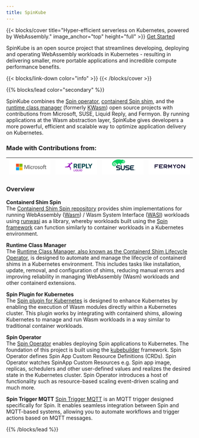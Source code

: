 ```yaml
---
title: SpinKube
---
```


{{< blocks/cover title="Hyper-efficient serverless on Kubernetes, powered by WebAssembly." image_anchor="top" height="full" >}}
<a class="btn btn-lg btn-primary me-3 mb-4" href="/docs/overview">
  Get Started <i class="fas fa-arrow-alt-circle-right ms-2"></i>
</a>
<p class="lead mt-5">SpinKube is an open source project that streamlines developing, deploying and operating WebAssembly workloads in Kubernetes - resulting in delivering smaller, more portable applications and incredible compute performance benefits.</p>
{{< blocks/link-down color="info" >}}
{{< /blocks/cover >}}


{{% blocks/lead color="secondary" %}}

SpinKube combines the <a href="https://github.com/spinkube/spin-operator">Spin operator</a>, <a href="https://github.com/spinkube/containerd-shim-spin">containerd Spin shim</a>, and the <a href="https://github.com/spinkube/runtime-class-manager">runtime class manager</a> (formerly <a href="https://kwasm.sh/">KWasm</a>) open source projects with contributions from Microsoft, SUSE, Liquid Reply, and Fermyon. By running applications at the Wasm abstraction layer, SpinKube gives developers a more powerful, efficient and scalable way to optimize application delivery on Kubernetes.


### Made with Contributions from:

|![Microsoft](logo-microsoft.png)|![Liquid Reply](logo-liquidreply.png)|![SUSE](logo-suse.png)|![Fermyon](logo-fermyon.png)|
|---|---|---|---|

### Overview

**Containerd Shim Spin**  
The [Containerd Shim Spin repository](https://github.com/spinkube/containerd-shim-spin) provides shim implementations for running WebAssembly ([Wasm](https://webassembly.org/)) / Wasm System Interface ([WASI](https://github.com/WebAssembly/WASI)) workloads using [runwasi](https://github.com/deislabs/runwasi) as a library, whereby workloads built using the [Spin framework](https://github.com/fermyon/spin) can function similarly to container workloads in a Kubernetes environment.

**Runtime Class Manager**  
The [Runtime Class Manager, also known as the Containerd Shim Lifecycle Operator](https://github.com/spinkube/runtime-class-manager), is designed to automate and manage the lifecycle of containerd shims in a Kubernetes environment. This includes tasks like installation, update, removal, and configuration of shims, reducing manual errors and improving reliability in managing WebAssembly (Wasm) workloads and other containerd extensions.

**Spin Plugin for Kubernetes**  
The [Spin plugin for Kubernetes](https://github.com/spinkube/spin-plugin-kube) is designed to enhance Kubernetes by enabling the execution of Wasm modules directly within a Kubernetes cluster. This plugin works by integrating with containerd shims, allowing Kubernetes to manage and run Wasm workloads in a way similar to traditional container workloads.

**Spin Operator**  
The [Spin Operator](https://github.com/spinkube/spin-operator/) enables deploying Spin applications to Kubernetes. The foundation of this project is built using the [kubebuilder](https://github.com/kubernetes-sigs/kubebuilder) framework. Spin Operator defines Spin App Custom Resource Definitions (CRDs). Spin Operator watches SpinApp Custom Resources e.g. Spin app image, replicas, schedulers and other user-defined values and realizes the desired state in the Kubernetes cluster. Spin Operator introduces a host of functionality such as resource-based scaling event-driven scaling and much more.

**Spin Trigger MQTT**
[Spin Trigger MQTT](https://github.com/spinkube/spin-trigger-mqtt/) is an MQTT trigger designed specifically for Spin. It enables seamless integration between Spin and MQTT-based systems, allowing you to automate workflows and trigger actions based on MQTT messages.

{{% /blocks/lead %}}
